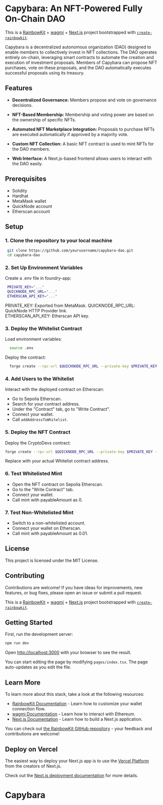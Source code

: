 # Capybara: An NFT-Powered Fully On-Chain DAO

This is a [RainbowKit](https://rainbowkit.com) + [wagmi](https://wagmi.sh) + [Next.js](https://nextjs.org/) project bootstrapped with [`create-rainbowkit`](/packages/create-rainbowkit).

Capybara is a decentralized autonomous organization (DAO) designed to enable members to collectively invest in NFT collections. The DAO operates entirely on-chain, leveraging smart contracts to automate the creation and execution of investment proposals. Members of Capybara can propose NFT purchases, vote on these proposals, and the DAO automatically executes successful proposals using its treasury.

## Features

- **Decentralized Governance:** Members propose and vote on governance decisions.

- **NFT-Based Membership:** Membership and voting power are based on the ownership of specific NFTs.
- **Automated NFT Marketplace Integration:** Proposals to purchase NFTs are executed automatically if approved by a majority vote.
- **Custom NFT Collection:** A basic NFT contract is used to mint NFTs for the DAO members.
- **Web Interface:** A Next.js-based frontend allows users to interact with the DAO easily.

## Prerequisites
- Solidity
- Hardhat
- MetaMask wallet
- QuickNode account
- Etherscan account

## Setup

### 1. Clone the repository to your local machine

   ```bash
    git clone https://github.com/yourusername/capybara-dao.git
    cd capybara-dao
   ```
### 2. Set Up Environment Variables

  Create a .env file in foundry-app:
  
   ```bash
    PRIVATE_KEY="..."
    QUICKNODE_RPC_URL="..."
    ETHERSCAN_API_KEY="..."
   ```
  PRIVATE_KEY: Exported from MetaMask.
  QUICKNODE_RPC_URL: QuickNode HTTP Provider link.  
  ETHERSCAN_API_KEY: Etherscan API key.

### 3. Deploy the Whitelist Contract

  Load environment variables:

  ```bash
    source .env
   ```
  Deploy the contract:
  ```bash
    forge create --rpc-url $QUICKNODE_RPC_URL --private-key $PRIVATE_KEY --constructor-args 10 --etherscan-api-key $ETHERSCAN_API_KEY --verify src/Whitelist.sol:Whitelist
```

### 4. Add Users to the Whitelist

Interact with the deployed contract on Etherscan:

- Go to Sepolia Etherscan.
- Search for your contract address.
- Under the "Contract" tab, go to "Write Contract".
- Connect your wallet.
- Call `addAddressToWhitelist`.

### 5. Deploy the NFT Contract

Deploy the CryptoDevs contract:

```bash
forge create --rpc-url $QUICKNODE_RPC_URL --private-key $PRIVATE_KEY --constructor-args <Whitelist Contract Address> --etherscan-api-key $ETHERSCAN_API_KEY --verify src/CryptoDevs.sol:CryptoDevs
```
Replace <Whitelist Contract Address> with your actual Whitelist contract address.

### 6. Test Whitelisted Mint

- Open the NFT contract on Sepolia Etherscan.
- Go to the "Write Contract" tab.
- Connect your wallet.
- Call mint with payableAmount as 0.

### 7. Test Non-Whitelisted Mint

- Switch to a non-whitelisted account.
- Connect your wallet on Etherscan.
- Call mint with payableAmount as 0.01.

## License
This project is licensed under the MIT License.

## Contributing

Contributions are welcome! If you have ideas for improvements, new features, or bug fixes, please open an issue or submit a pull request.


This is a [RainbowKit](https://rainbowkit.com) + [wagmi](https://wagmi.sh) + [Next.js](https://nextjs.org/) project bootstrapped with [`create-rainbowkit`](/packages/create-rainbowkit).

## Getting Started

First, run the development server:

```bash
npm run dev
```

Open [http://localhost:3000](http://localhost:3000) with your browser to see the result.

You can start editing the page by modifying `pages/index.tsx`. The page auto-updates as you edit the file.

## Learn More

To learn more about this stack, take a look at the following resources:

- [RainbowKit Documentation](https://rainbowkit.com) - Learn how to customize your wallet connection flow.
- [wagmi Documentation](https://wagmi.sh) - Learn how to interact with Ethereum.
- [Next.js Documentation](https://nextjs.org/docs) - Learn how to build a Next.js application.

You can check out [the RainbowKit GitHub repository](https://github.com/rainbow-me/rainbowkit) - your feedback and contributions are welcome!

## Deploy on Vercel

The easiest way to deploy your Next.js app is to use the [Vercel Platform](https://vercel.com/new?utm_medium=default-template&filter=next.js&utm_source=create-next-app&utm_campaign=create-next-app-readme) from the creators of Next.js.

Check out the [Next.js deployment documentation](https://nextjs.org/docs/deployment) for more details.
# Capybara
